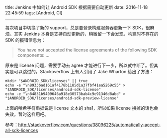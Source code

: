 title: Jenkins 中如何让 Android SDK 根据需要自动更新
date: 2016-11-18 22:45:59
tags: [Android, CI]

---

每次项目中切换了新的 support，总是要登录构建服务器更新一下 SDK，很麻烦。其实 Jenkins 本身是支持自动更新的，稍微留一下会发现，构建时不存在的 SDK 的报错信息为：

> You have not accepted the license agreements of the following SDK components: ...

原来是 license 问题，需要手动去 agree 才能进行下一步，所以就中断了。但其实是可以跳过的，Stackoverflow 上有人引用了 Jake Wharton 给出了方法：

```
mkdir "$ANDROID_SDK/licenses" || true
echo -e "\n8933bad161af4178b1185d1a37fbf41ea5269c55" > "$ANDROID_SDK/licenses/android-sdk-license"
echo -e "\n84831b9409646a918e30573bab4c9c91346d8abd" > "$ANDROID_SDK/licenses/android-sdk-preview-license"
```

上面的哈希字符串据说是 license 文本的 sha1，所以如果 license 换掉的话也会失效。暂时这样用吧。



参考：http://stackoverflow.com/questions/38096225/automatically-accept-all-sdk-licences